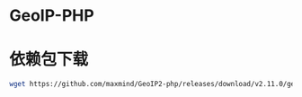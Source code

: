 # GeoIP-PHP
# 依赖包下载
```bash
wget https://github.com/maxmind/GeoIP2-php/releases/download/v2.11.0/geoip2.phar
```